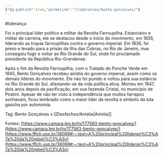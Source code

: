 ```yaml
---
{"dg-publish":true,"permalink":"/liderancas/bento-goncalves/"}
---
```


#liderança

Foi o principal líder político e militar da Revolta Farroupilha. Estancieiro e militar de carreira, ele se destacou desde o início do movimento, em 1835, liderando as tropas farroupilhas contra o governo imperial. Em 1836, foi preso e levado para a prisão da Ilha das Cobras, no Rio de Janeiro, mas conseguiu fugir e voltar ao Rio Grande do Sul, onde foi proclamado presidente da República Rio-Grandense.

Após o fim da Revolta Farroupilha, com o Tratado de Ponche Verde em 1845, Bento Gonçalves recebeu anistia do governo imperial, assim como os demais líderes do movimento. Ele não foi punido e voltou para sua estância no Rio Grande do Sul, afastando-se da vida política ativa. Morreu em 1847, dois anos depois da pacificação, em sua fazenda Cristal, no município de Piratini. Apesar de não ter visto a independência que muitos farrapos sonhavam, ficou lembrado como o maior líder da revolta e símbolo da luta gaúcha por autonomia.

Tag: Bento Gonçalves x [[Desfechos/Anistia\|Anistia]]

Fontes: [https://www.camara.leg.br/tv/177563-bento-goncalves/](https://www.camara.leg.br/tv/177563-bento-goncalves/)
[https://www.fflch.usp.br/38089#:~:text=A%20principal%20lideran%C3%A7a%20da%20rebeli%C3%A3o](https://www.fflch.usp.br/38089#:~:text=A%20principal%20lideran%C3%A7a%20da%20rebeli%C3%A3o)